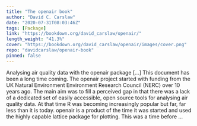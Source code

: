 ```yaml
---
title: "The openair book"
author: "David C. Carslaw"
date: "2020-07-31T08:03:46Z"
tags: [Package]
link: "https://bookdown.org/david_carslaw/openair/"
length_weight: "41.3%"
cover: "https://bookdown.org/david_carslaw/openair/images/cover.png"
repo: "davidcarslaw/openair-book"
pinned: false
---
```


Analysing air quality data with the openair package [...] This document has been a long time coming. The openair project started with funding from the UK Natural Environment Environment Research Council (NERC) over 10 years ago. The main aim was to fill a perceived gap in that there was a lack of a dedicated set of easily accessible, open source tools for analysing air quality data. At that time R was becoming increasingly popular but far, far less than it is today. openair is a product of the time it was started and used the highly capable lattice package for plotting. This was a time before  ...
